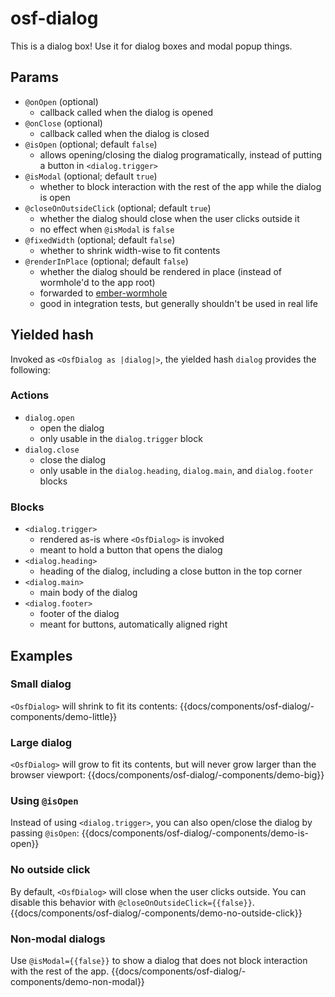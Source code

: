 # osf-dialog

This is a dialog box! Use it for dialog boxes and modal popup things.

## Params
* `@onOpen` (optional)
    * callback called when the dialog is opened
* `@onClose` (optional)
    * callback called when the dialog is closed
* `@isOpen` (optional; default `false`)
    * allows opening/closing the dialog programatically, instead of putting a button in `<dialog.trigger>`
* `@isModal` (optional; default `true`)
    * whether to block interaction with the rest of the app while the dialog is open
* `@closeOnOutsideClick` (optional; default `true`)
    * whether the dialog should close when the user clicks outside it
    * no effect when `@isModal` is `false`
* `@fixedWidth` (optional; default `false`)
    * whether to shrink width-wise to fit contents
* `@renderInPlace` (optional; default `false`)
    * whether the dialog should be rendered in place (instead of wormhole'd to the app root)
    * forwarded to [ember-wormhole](https://github.com/yapplabs/ember-wormhole#can-i-render-in-place-ie-unwormhole)
    * good in integration tests, but generally shouldn't be used in real life

## Yielded hash
Invoked as `<OsfDialog as |dialog|>`, the yielded hash `dialog` provides the following:

### Actions
* `dialog.open`
    * open the dialog
    * only usable in the `dialog.trigger` block
* `dialog.close`
    * close the dialog
    * only usable in the `dialog.heading`, `dialog.main`, and `dialog.footer` blocks

### Blocks
* `<dialog.trigger>`
    * rendered as-is where `<OsfDialog>` is invoked
    * meant to hold a button that opens the dialog
* `<dialog.heading>`
    * heading of the dialog, including a close button in the top corner
* `<dialog.main>`
    * main body of the dialog
* `<dialog.footer>`
    * footer of the dialog
    * meant for buttons, automatically aligned right

## Examples

### Small dialog
`<OsfDialog>` will shrink to fit its contents:
{{docs/components/osf-dialog/-components/demo-little}}

### Large dialog
`<OsfDialog>` will grow to fit its contents, but will never grow larger than the browser viewport:
{{docs/components/osf-dialog/-components/demo-big}}

### Using `@isOpen`
Instead of using `<dialog.trigger>`, you can also open/close the dialog by passing `@isOpen`:
{{docs/components/osf-dialog/-components/demo-is-open}}

### No outside click
By default, `<OsfDialog>` will close when the user clicks outside. You can disable this behavior
with `@closeOnOutsideClick={{false}}`.
{{docs/components/osf-dialog/-components/demo-no-outside-click}}

### Non-modal dialogs
Use `@isModal={{false}}` to show a dialog that does not block interaction with the rest of the app.
{{docs/components/osf-dialog/-components/demo-non-modal}}
